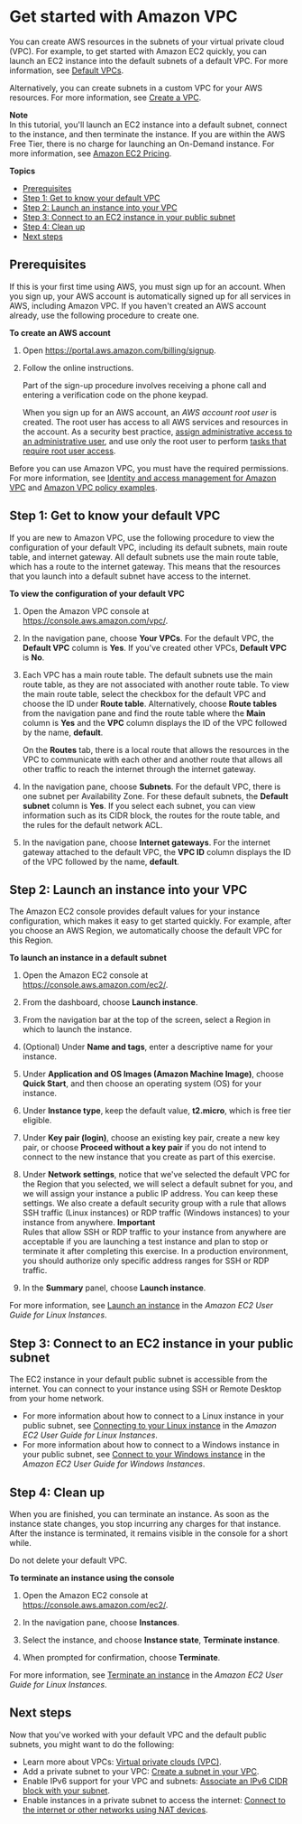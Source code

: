 # Get started with Amazon VPC<a name="vpc-getting-started"></a>

You can create AWS resources in the subnets of your virtual private cloud \(VPC\)\. For example, to get started with Amazon EC2 quickly, you can launch an EC2 instance into the default subnets of a default VPC\. For more information, see [Default VPCs](default-vpc.md)\.

Alternatively, you can create subnets in a custom VPC for your AWS resources\. For more information, see [Create a VPC](working-with-vpcs.md#Create-VPC)\.

**Note**  
In this tutorial, you'll launch an EC2 instance into a default subnet, connect to the instance, and then terminate the instance\. If you are within the AWS Free Tier, there is no charge for launching an On\-Demand instance\. For more information, see [Amazon EC2 Pricing](http://aws.amazon.com/ec2/pricing/)\.

**Topics**
+ [Prerequisites](#create-vpc-prereq)
+ [Step 1: Get to know your default VPC](#verify-vpc-components)
+ [Step 2: Launch an instance into your VPC](#getting-started-launch-instance)
+ [Step 3: Connect to an EC2 instance in your public subnet](#getting-started-assign-eip)
+ [Step 4: Clean up](#getting-started-delete-vpc)
+ [Next steps](#getting-started-next-steps)

## Prerequisites<a name="create-vpc-prereq"></a>

If this is your first time using AWS, you must sign up for an account\. When you sign up, your AWS account is automatically signed up for all services in AWS, including Amazon VPC\. If you haven't created an AWS account already, use the following procedure to create one\.

**To create an AWS account**

1. Open [https://portal\.aws\.amazon\.com/billing/signup](https://portal.aws.amazon.com/billing/signup)\.

1. Follow the online instructions\.

   Part of the sign\-up procedure involves receiving a phone call and entering a verification code on the phone keypad\.

   When you sign up for an AWS account, an *AWS account root user* is created\. The root user has access to all AWS services and resources in the account\. As a security best practice, [assign administrative access to an administrative user](https://docs.aws.amazon.com/singlesignon/latest/userguide/getting-started.html), and use only the root user to perform [tasks that require root user access](https://docs.aws.amazon.com/accounts/latest/reference/root-user-tasks.html)\.

Before you can use Amazon VPC, you must have the required permissions\. For more information, see [Identity and access management for Amazon VPC](security-iam.md) and [Amazon VPC policy examples](vpc-policy-examples.md)\.

## Step 1: Get to know your default VPC<a name="verify-vpc-components"></a>

If you are new to Amazon VPC, use the following procedure to view the configuration of your default VPC, including its default subnets, main route table, and internet gateway\. All default subnets use the main route table, which has a route to the internet gateway\. This means that the resources that you launch into a default subnet have access to the internet\.

**To view the configuration of your default VPC**

1. Open the Amazon VPC console at [https://console\.aws\.amazon\.com/vpc/](https://console.aws.amazon.com/vpc/)\.

1. In the navigation pane, choose **Your VPCs**\. For the default VPC, the **Default VPC** column is **Yes**\. If you've created other VPCs, **Default VPC** is **No**\.

1. Each VPC has a main route table\. The default subnets use the main route table, as they are not associated with another route table\. To view the main route table, select the checkbox for the default VPC and choose the ID under **Route table**\. Alternatively, choose **Route tables** from the navigation pane and find the route table where the **Main** column is **Yes** and the **VPC** column displays the ID of the VPC followed by the name, **default**\.

   On the **Routes** tab, there is a local route that allows the resources in the VPC to communicate with each other and another route that allows all other traffic to reach the internet through the internet gateway\.

1. In the navigation pane, choose **Subnets**\. For the default VPC, there is one subnet per Availability Zone\. For these default subnets, the **Default subnet** column is **Yes**\. If you select each subnet, you can view information such as its CIDR block, the routes for the route table, and the rules for the default network ACL\.

1. In the navigation pane, choose **Internet gateways**\. For the internet gateway attached to the default VPC, the **VPC ID** column displays the ID of the VPC followed by the name, **default**\.

## Step 2: Launch an instance into your VPC<a name="getting-started-launch-instance"></a>

The Amazon EC2 console provides default values for your instance configuration, which makes it easy to get started quickly\. For example, after you choose an AWS Region, we automatically choose the default VPC for this Region\.

**To launch an instance in a default subnet**

1. Open the Amazon EC2 console at [https://console\.aws\.amazon\.com/ec2/](https://console.aws.amazon.com/ec2/)\.

1. From the dashboard, choose **Launch instance**\.

1. From the navigation bar at the top of the screen, select a Region in which to launch the instance\.

1. \(Optional\) Under **Name and tags**, enter a descriptive name for your instance\.

1. Under **Application and OS Images \(Amazon Machine Image\)**, choose **Quick Start**, and then choose an operating system \(OS\) for your instance\.

1. Under **Instance type**, keep the default value, **t2\.micro**, which is free tier eligible\.

1. Under **Key pair \(login\)**, choose an existing key pair, create a new key pair, or choose **Proceed without a key pair** if you do not intend to connect to the new instance that you create as part of this exercise\.

1. Under **Network settings**, notice that we've selected the default VPC for the Region that you selected, we will select a default subnet for you, and we will assign your instance a public IP address\. You can keep these settings\. We also create a default security group with a rule that allows SSH traffic \(Linux instances\) or RDP traffic \(Windows instances\) to your instance from anywhere\.
**Important**  
Rules that allow SSH or RDP traffic to your instance from anywhere are acceptable if you are launching a test instance and plan to stop or terminate it after completing this exercise\. In a production environment, you should authorize only specific address ranges for SSH or RDP traffic\.

1. In the **Summary** panel, choose **Launch instance**\.

For more information, see [Launch an instance](https://docs.aws.amazon.com/AWSEC2/latest/UserGuide/ec2-launch-instance-wizard.html) in the *Amazon EC2 User Guide for Linux Instances*\.

## Step 3: Connect to an EC2 instance in your public subnet<a name="getting-started-assign-eip"></a>

The EC2 instance in your default public subnet is accessible from the internet\. You can connect to your instance using SSH or Remote Desktop from your home network\.
+ For more information about how to connect to a Linux instance in your public subnet, see [Connecting to your Linux instance](https://docs.aws.amazon.com/AWSEC2/latest/UserGuide/AccessingInstances.html) in the *Amazon EC2 User Guide for Linux Instances*\.
+ For more information about how to connect to a Windows instance in your public subnet, see [Connect to your Windows instance](https://docs.aws.amazon.com/AWSEC2/latest/WindowsGuide/connecting_to_windows_instance.html) in the *Amazon EC2 User Guide for Windows Instances*\.

## Step 4: Clean up<a name="getting-started-delete-vpc"></a>

When you are finished, you can terminate an instance\. As soon as the instance state changes, you stop incurring any charges for that instance\. After the instance is terminated, it remains visible in the console for a short while\.

Do not delete your default VPC\.

**To terminate an instance using the console**

1. Open the Amazon EC2 console at [https://console\.aws\.amazon\.com/ec2/](https://console.aws.amazon.com/ec2/)\.

1. In the navigation pane, choose **Instances**\.

1. Select the instance, and choose **Instance state**, **Terminate instance**\.

1. When prompted for confirmation, choose **Terminate**\.

For more information, see [Terminate an instance](https://docs.aws.amazon.com/AWSEC2/latest/UserGuide/terminating-instances.html#terminating-instances-console) in the *Amazon EC2 User Guide for Linux Instances*\.

## Next steps<a name="getting-started-next-steps"></a>

Now that you've worked with your default VPC and the default public subnets, you might want to do the following:
+ Learn more about VPCs: [Virtual private clouds \(VPC\)](configure-your-vpc.md)\.
+ Add a private subnet to your VPC: [Create a subnet in your VPC](working-with-subnets.md#create-subnets)\.
+ Enable IPv6 support for your VPC and subnets: [Associate an IPv6 CIDR block with your subnet](working-with-subnets.md#subnet-associate-ipv6-cidr)\.
+ Enable instances in a private subnet to access the internet: [Connect to the internet or other networks using NAT devices](vpc-nat.md)\.